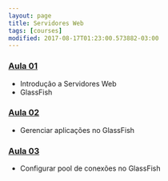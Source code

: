 ```yaml
---
layout: page
title: Servidores Web
tags: [courses]
modified: 2017-08-17T01:23:00.573882-03:00
---
```


### <a href="https://docs.google.com/presentation/d/1nQpPKZLPMBGzOMPXx7ssYFp8ROwRwocjV0u6Tdnz5_k" target="_blank">Aula 01</a>
* Introdução a Servidores Web
* GlassFish

### <a href="https://docs.google.com/presentation/d/12-vW3gPztYKCK9AMwC7jOHrvMhgJ2nAk3WWGeERlNHs" target="_blank">Aula 02</a>
* Gerenciar aplicações no GlassFish

### <a href="https://docs.google.com/presentation/d/1TZUenTY7VYY-IV7uMIFNM9CHTLQKl-CgHkrbYqtIxvU" target="_blank">Aula 03</a>
* Configurar pool de conexões no GlassFish
